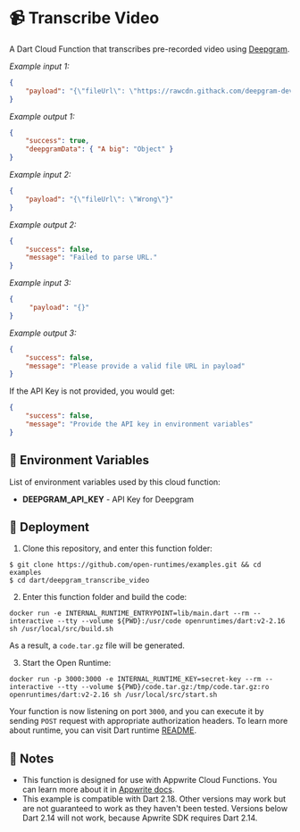 # 📹 Transcribe Video

A Dart Cloud Function that transcribes pre-recorded video using [Deepgram](https://developers.deepgram.com/).

 _Example input 1:_

 ```json
 {
     "payload": "{\"fileUrl\": \"https://rawcdn.githack.com/deepgram-devs/transcribe-videos/62fc7769d6e2bf38e420ee5224060922af4546f7/deepgram.mp4\"}"
 }
 ```

 _Example output 1:_

 ```json
 {
     "success": true,
     "deepgramData": { "A big": "Object" }
 }
 ```

 _Example input 2:_
 ```json
 {
     "payload": "{\"fileUrl\": \"Wrong\"}"
 }
 ```

 _Example output 2:_
 ```json
 {
     "success": false,
     "message": "Failed to parse URL."
 }
 ```

 _Example input 3:_

 ```json
 {
      "payload": "{}"
 }
 ```

 _Example output 3:_

 ```json
 {
     "success": false,
     "message": "Please provide a valid file URL in payload"
 }
 ```

 If the API Key is not provided, you would get:

 ```json
 {
     "success": false,
     "message": "Provide the API key in environment variables"
 }
 ```

 ## 📝 Environment Variables

 List of environment variables used by this cloud function:

 * **DEEPGRAM_API_KEY** - API Key for Deepgram

 ## 🚀 Deployment

 1. Clone this repository, and enter this function folder:

 ```
 $ git clone https://github.com/open-runtimes/examples.git && cd examples
 $ cd dart/deepgram_transcribe_video
 ```

 2. Enter this function folder and build the code:
 ```
 docker run -e INTERNAL_RUNTIME_ENTRYPOINT=lib/main.dart --rm --interactive --tty --volume ${PWD}:/usr/code openruntimes/dart:v2-2.16 sh /usr/local/src/build.sh
 ```
 As a result, a `code.tar.gz` file will be generated.

 3. Start the Open Runtime:
 ```
 docker run -p 3000:3000 -e INTERNAL_RUNTIME_KEY=secret-key --rm --interactive --tty --volume ${PWD}/code.tar.gz:/tmp/code.tar.gz:ro openruntimes/dart:v2-2.16 sh /usr/local/src/start.sh
 ```

 Your function is now listening on port `3000`, and you can execute it by sending `POST` request with appropriate authorization headers. To learn more about runtime, you can visit Dart runtime [README](https://github.com/open-runtimes/open-runtimes/tree/main/runtimes/dart-2.16).

 ## 📝 Notes
  - This function is designed for use with Appwrite Cloud Functions. You can learn more about it in [Appwrite docs](https://appwrite.io/docs/functions).
  - This example is compatible with Dart 2.18. Other versions may work but are not guaranteed to work as they haven't been tested. Versions below Dart 2.14 will not work, because Apwrite SDK requires Dart 2.14.